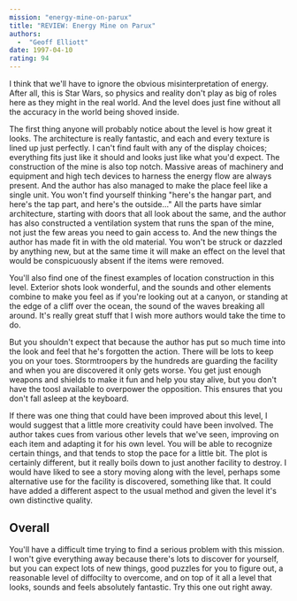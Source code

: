 ```yaml
---
mission: "energy-mine-on-parux"
title: "REVIEW: Energy Mine on Parux"
authors: 
  -  "Geoff Elliott"
date: 1997-04-10
rating: 94
---
```


I think that we'll have to ignore the obvious misinterpretation of energy. After all, this is Star Wars, so physics and reality don't play as big of roles here as they might in the real world. And the level does just fine without all the accuracy in the world being shoved inside.

The first thing anyone will probably notice about the level is how great it looks. The architecture is really fantastic, and each and every texture is lined up just perfectly. I can't find fault with any of the display choices; everything fits just like it should and looks just like what you'd expect. The construction of the mine is also top notch. Massive areas of machinery and equipment and high tech devices to harness the energy flow are always present. And the author has also managed to make the place feel like a single unit. You won't find yourself thinking "here's the hangar part, and here's the tap part, and here's the outside..." All the parts have simlar architecture, starting with doors that all look about the same, and the author has also constructed a ventilation system that runs the span of the mine, not just the few areas you need to gain access to. And the new things the author has made fit in with the old material. You won't be struck or dazzled by anything new, but at the same time it will make an effect on the level that would be conspicuously absent if the items were removed.

You'll also find one of the finest examples of location construction in this level. Exterior shots look wonderful, and the sounds and other elements combine to make you feel as if you're looking out at a canyon, or standing at the edge of a cliff over the ocean, the sound of the waves breaking all around. It's really great stuff that I wish more authors would take the time to do.

But you shouldn't expect that because the author has put so much time into the look and feel that he's forgotten the action. There will be lots to keep you on your toes. Stormtroopers by the hundreds are guarding the facility and when you are discovered it only gets worse. You get just enough weapons and shields to make it fun and help you stay alive, but you don't have the toosl available to overpower the opposition. This ensures that you don't fall asleep at the keyboard.

If there was one thing that could have been improved about this level, I would suggest that a little more creativity could have been involved. The author takes cues from various other levels that we've seen, improving on each item and adapting it for his own level. You will be able to recognize certain things, and that tends to stop the pace for a little bit. The plot is certainly different, but it really boils down to just another facility to destroy. I would have liked to see a story moving along with the level, perhaps some alternative use for the facility is discovered, something like that. It could have added a different aspect to the usual method and given the level it's own distinctive quality.

## Overall

You'll have a difficult time trying to find a serious problem with this mission. I won't give everything away because there's lots to discover for yourself, but you can expect lots of new things, good puzzles for you to figure out, a reasonable level of diffocilty to overcome, and on top of it all a level that looks, sounds and feels absolutely fantastic. Try this one out right away.